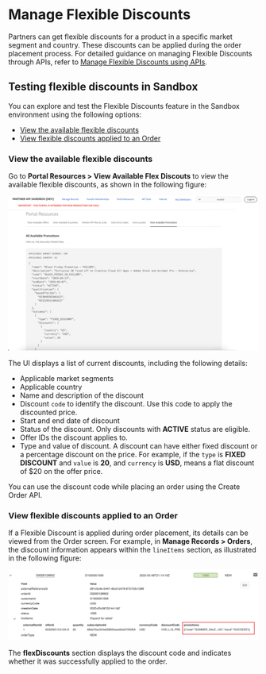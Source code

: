 # Manage Flexible Discounts

Partners can get flexible discounts for a product in a specific market segment and country. These discounts can be applied during the order placement process. For detailed guidance on managing Flexible Discounts through APIs, refer to [Manage Flexible Discounts using APIs](/src/pages/docs/flex_discounts/apis.md).

## Testing flexible discounts in Sandbox

You can explore and test the Flexible Discounts feature in the Sandbox environment using the following options:

- [View the available flexible discounts](#view-the-available-flexible-discounts)
- [View flexible discounts applied to an Order](#view-flexible-discounts-applied-to-an-order)

### View the available flexible discounts

Go to **Portal Resources > View Available Flex Discouts** to view the available flexible discounts, as shown in the following figure:

![Available Flexible Discounts](../image/flex_available.png)

The UI displays a list of current discounts, including the following details:

- Applicable market segments
- Applicable country
- Name and description of the discount
- Discount `code` to identify the discount. Use this code to apply the discounted price.
- Start and end date of discount
- Status of the discount. Only discounts with **ACTIVE** status are eligible.
- Offer IDs the discount applies to.
- Type and value of discount. A discount can have either fixed discount or a percentage discount on the price. For example, if the `type` is **FIXED DISCOUNT** and `value` is **20**, and `currency` is **USD**, means a flat discount of $20 on the offer price.

You can use the discount code while placing an order using the Create Order API.

### View flexible discounts applied to an Order

If a Flexible Discount is applied during order placement, its details can be viewed from the Order screen. For example, in **Manage Records > Orders**, the discount information appears within the `lineItems` section, as illustrated in the following figure:

![View Flexible Discounts applied to an order](../image/flex_view.png)

The **flexDiscounts** section displays the discount code and indicates whether it was successfully applied to the order.
